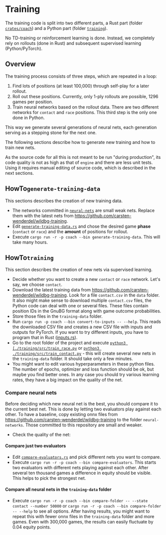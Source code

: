 # Training

The training code is split into two different parts, a Rust part (folder [`crates/coach`](../../crates/coach/src/bin/)) and a Python part (folder [`training`](../../training/src/)).

No TD-training or reinforcement learning is done. Instead, we completely rely on rollouts (done in Rust) and subsequent supervised learning (Python/PyTorch).

## Overview

The training process consists of three steps, which are repeated in a loop:
1. Find lots of positions (at least 100,000) through self-play for a later rollout.
2. Roll out these positions. Currently, only 1-ply rollouts are possible, 1296 games per position.
3. Train neural networks based on the rollout data. There are two different networks for `contact` and `race` positions. This third step is the only one done in Python.

This way we generate several generations of neural nets, each generation serving as a stepping stone for the next one.

The following sections describe how to generate new training and how to train new nets.

As the source code for all this is not meant to be run "during production", its code quality is not as high as that of `engine` and there are less unit tests.
Using it requires manual editing of source code, which is described in the next sections.

## HowTo`generate-training-data`

This sections describes the creation of new training data.

- The networks committed in [`neural-nets`](../../neural-nets) are small weak nets. Replace them with the latest nets from https://github.com/carsten-wenderdel/wildbg-training.
- Edit [`generate-training-data.rs`](../../crates/coach/src/bin/generate-training-data.rs) and chose the desired game **phase** (`contact` or `race`) and
the **amount** of positions for rollout.
- Execute `cargo run -r -p coach --bin generate-training-data`. This will take many hours.

##  HowTo`training`

This section describes the creation of new nets via supervised learning.

- Decide whether you want to create a new `contact` or `race` network. Let's say, we choose `contact`.
- Download the latest training data from https://github.com/carsten-wenderdel/wildbg-training.
Look for a file `contact.csv` in the `data` folder. It also might make sense to download multiple `contact.csv` files, the Python code can
deal with one or several files. These files contain position IDs in the GnuBG format along with game outcome probabilities.
- Store those files in the `training-data` folder.
- Run `cargo run -p coach --bin convert-to-inputs -- --help`.
This reads the downloaded CSV file and creates a new CSV file with inputs and outputs for PyTorch.
If you want to try different inputs, you have to program that in Rust ([inputs.rs](../../crates/engine/src/inputs.rs)).
- Go to the root folder of the project and execute [`python3 [./training/src/train_race.py`](../../training/src/train_race.py) or [`python3 ./training/src/train_contact.py`](../../training/src/train_contact.py) -
this will create several new nets in the `training-data` folder. It should take only a few minutes.
- You might want to edit various hyperparameters in these python files. The number of epochs, optimizer and loss function should be ok,
but maybe you find better ones. In any case you should try various learning rates, they have a big impact on the quality of the net.

### Compare neural nets
Before deciding which new neural net is the best, you should compare it to the current best net. This is done by letting two evaluators play against each other.
To have a baseline, copy existing onnx files from https://github.com/carsten-wenderdel/wildbg-training to the folder `neural-networks`. Those committed to this repository are small and weaker.
- Check the quality of the net: 

#### Compare just two evaluators
- Edit [`compare-evaluators.rs`](../../crates/coach/src/bin/compare-evaluators.rs) and pick different nets you want to compare.
- Execute `cargo run -r -p coach --bin compare-evaluators`. This starts two evaluators with different nets playing against each other.
After several ten thousand games a difference in equity should be visible. This helps to pick the strongest net.

#### Compare all neural nets in the `training-data` folder
- Execute `cargo run -r -p coach --bin compare-folder -- --state contact --number 50000`
  or `cargo run -r -p coach --bin compare-folder -- --help` to see all options.
  After having results, you might want to repeat this with fewer onnx files in the `training-data` folder and more
  games. Even with 300,000 games, the results can easily fluctuate by 0.04 equity points.